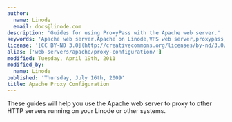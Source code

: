 ```yaml
---
author:
  name: Linode
  email: docs@linode.com
description: 'Guides for using ProxyPass with the Apache web server.'
keywords: 'Apache web server,Apache on Linode,VPS web server,proxypass,proxy'
license: '[CC BY-ND 3.0](http://creativecommons.org/licenses/by-nd/3.0/us/)'
alias: ['web-servers/apache/proxy-configuration/']
modified: Tuesday, April 19th, 2011
modified_by:
  name: Linode
published: 'Thursday, July 16th, 2009'
title: Apache Proxy Configuration
---
```


These guides will help you use the Apache web server to proxy to other HTTP servers running on your Linode or other systems.

